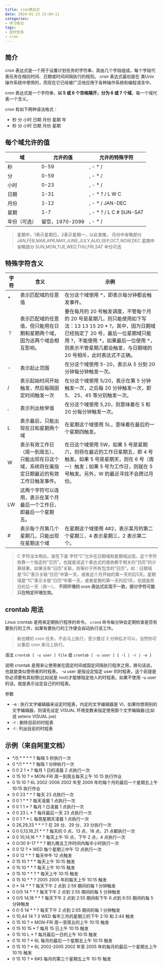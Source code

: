 ```yaml
---
title: cron表达式
date: 2024-01-23 23:04:11
categories:
- 学习笔记
tags:
- 定时任务
- cron
---
```


## 简介

cron 表达式是一个用于设置计划任务的字符串，其由几个字段组成，每个字段代表任务在相应时间、日期或时间间隔执行的规则。
cron 表达式最初是在 类Unix 操作系统中使用的，而现在它已经被广泛地应用于各种操作系统和编程语言中。

cron 表达式是一个字符串，**以 5 或 6 个空格隔开，分为 6 或 7 个域**，每一个域代表一个含义。

cron 有如下两种语法格式：
* 秒 分 小时 日期 月份 星期 年
* 秒 分 小时 日期 月份 星期

## 每个域允许的值

| 域      | 允许的值         | 允许的特殊字符                 |
|--------|--------------|-------------------------|
| 秒      | 0-59         | , - * /                 |
| 分      | 0-59         | , - * /                 |
| 小时     | 0-23         | , - * /                 |
| 日期     | 1-31         | , - * ? / L W C         |
| 月份     | 1-12         | , - * / JAN-DEC         |
| 星期     | 1-7          | , - * ? / L C # SUN-SAT |
| 年份（可选） | 留空，1970-2099 | , - * /                 |

> 星期中，1表示星期日，2表示星期一，以此类推。
> 月份中省略部分 JAN,FEB,MAR,APR,MAY,JUNE,JULY,AUG,SEP,OCT,NOW,DEC
> 星期中省略部分 SUN,MON,TUE,WED,THU,FRI,SAT
> 年份可选

## 特殊字符含义

| 字符  | 含义                                              | 示例                                                                                                                                             |
|-----|-------------------------------------------------|------------------------------------------------------------------------------------------------------------------------------------------------|
| *   | 表示匹配域的任意值                                       | 在分这个域使用 *，即表示每分钟都会触发事件。                                                                                                                        |
| ？   | 表示匹配域的任意值，但只能用在日期和星期两个域，因为这两个域会相互影响。            | 要在每月的 20 号触发调度，不管每个月的 20 号是星期几，则只能使用如下写法：13 13 15 20 * ?。其中，因为日期域已经指定了 20 号，最后一位星期域只能用 ?，不能使用 *。如果最后一位使用 *，则表示不管星期几都会触发，与日期域的 20 号相斥，此时表达式不正确。 |
| -   | 表示起止范围                                          | 在分这个域使用 5-20，表示从 5 分到 20 分钟每分钟触发一次。                                                                                                            |
| /   | 表示起始时间开始触发，然后每隔固定时间触发一次                         | 在分这个域使用 5/20，表示在第 5 分钟触发一次，之后每 20 分钟触发一次，即 5、 25、45 等分别触发一次。                                                                                   |
| ,   | 表示列出枚举值                                         | 在分这个域使用 5,20，则意味着在 5 和 20 分每分钟触发一次。                                                                                                            |
| L   | 表示最后，只能出现在日和星期两个域                               | 在星期这个域使用 5L，意味着在最后的一个星期四触发。                                                                                                                    |
| W   | 表示有效工作日（周一到周五），只能出现在日这个域，系统将在离指定日期最近的有效工作日触发事件。 | 在日这个域使用 5W，如果 5 号是星期六，则将在最近的工作日星期五，即 4 号触发。如果 5 号是星期天，则在 6 号（周一）触发；如果 5 号为工作日，则就在 5 号触发。另外，W 的最近寻找不会跨过月份。                                      |
| LW  | 这两个字符可以连用，表示在某个月最后一个工作日，即最后一个星期五。               |
| #   | 表示每个月第几个星期几，只能出现在星期这个域                          | 在星期这个域使用 4#2，表示某月的第二个星期三，4 表示星期三，2 表示第二个。                                                                                                      |

> C 字符没太明白，放在下面
> 字符“C”允许在日期域和星期域出现。这个字符依靠一个指定的“日历”。也就是说这个表达式的值依赖于相关的“日历”的计算结果，如果没有“日历”关联，则等价于所有包含的“日历”。如：日期域是“5C”表示关联“日历”中第一天，或者这个月开始的第一天的后5天。星期域是“1C”表示关联“日历”中第一天，或者星期的第一天的后1天，也就是周日的后一天（周一）。
> **不同环境的 cron 表达式实现不一致，部分字符可能只在特定环境生效。**

## crontab 用法

Linux crontab 是用来定期执行程序的命令。
`crond` 命令每分钟会定期检查是否有要执行的工作，如果有要执行的工作便会自动执行该工作。
> 新创建的 cron 任务，不会马上执行，至少要过 2 分钟后才可以，当然你可以重启 cron 来马上执行。


语法 `crontab [ -u user ] file` 或 `crontab [ -u user ] { -l | -r | -e }`

说明 crontab 是用来让使用者在固定时间或固定间隔执行程序之用，换句话说，也就是类似使用者的时程表。
-u user 是指设定指定 user 的时程表，这个前提是你必须要有其权限(比如说是 root)才能够指定他人的时程表。如果不使用 -u user 的话，就是表示设定自己的时程表。

参数
* -e : 执行文字编辑器来设定时程表，内定的文字编辑器是 VI，如果你想用别的文字编辑器，则请先设定 VISUAL 环境变数来指定使用那个文字编辑器(比如说 setenv VISUAL joe)
* -r : 删除目前的时程表
* -l : 列出目前的时程表

## 示例（来自阿里文档）

* */5 * * * * ?    每隔 5 秒执行一次
* 0 */1 * * * ?    每隔 1 分钟执行一次
* 0 0 2 1 * ?    每月 1 日的凌晨 2 点执行一次
* 0 15 10 ? * MON-FRI    周一到周五每天上午 10    15 执行作业
* 0 15 10 ? 6L 2002-2006    2002 年至 2006 年的每个月的最后一个星期五上午 10:15 执行作业
* 0 0 23 * * ?    每天 23 点执行一次
* 0 0 1 * * ?    每天凌晨 1 点执行一次
* 0 0 1 1 * ?    每月 1 日凌晨 1 点执行一次
* 0 0 23 L * ?    每月最后一天 23 点执行一次
* 0 0 1 ? * L    每周星期天凌晨 1 点执行一次
* 0 26,29,33 * * * ?    在 26 分、29 分、33 分执行一次
* 0 0 0,13,18,21 * * ?    每天的 0 点、13 点、18 点、21 点都执行一次
* 0 0 10,14,16 * * ?    每天上午 10 点，下午 2 点，4 点执行一次
* 0 0/30 9-17 * * ?    朝九晚五工作时间内每半小时执行一次
* 0 0 12 ? * WED    每个星期三中午 12 点执行一次
* 0 0 12 * * ?    每天中午 12 点触发
* 0 15 10 ? * *    每天上午 10:15 触发
* 0 15 10 * * ?    每天上午 10:15 触发
* 0 15 10 * * ? *    每天上午 10:15 触发
* 0 15 10 * * ? 2005    2005 年的每天上午 10:15 触发
* 0 * 14 * * ?    每天下午 2 点到 2:59 期间的每 1 分钟触发
* 0 0/5 14 * * ?    每天下午 2 点到 2:55 期间的每 5 分钟触发
* 0 0/5 14,18 * * ?    每天下午 2 点到 2:55 期间和下午 6 点到 6:55 期间的每 5 分钟触发
* 0 0-5 14 * * ?    每天下午 2 点到 2:05 期间的每 1 分钟触发
* 0 10,44 14 ? 3 WED    每年三月的星期三的下午 2:10 和 2:44 触发
* 0 15 10 ? * MON-FRI    周一至周五的上午 10:15 触发
* 0 15 10 15 * ?    每月 15 日上午 10:15 触发
* 0 15 10 L * ?    每月最后一日的上午 10:15 触发
* 0 15 10 ? * 6L    每月的最后一个星期五上午 10:15 触发
* 0 15 10 ? * 6L 2002-2005    2002 年至 2005 年的每月的最后一个星期五上午 10:15 触发
* 0 15 10 ? * 6#3    每月的第三个星期五上午 10:15 触发
